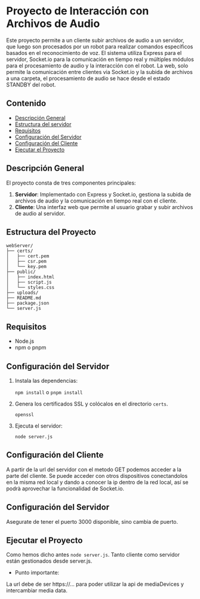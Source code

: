 # Proyecto de Interacción con Archivos de Audio

Este proyecto permite a un cliente subir archivos de audio a un servidor, que luego son procesados por un robot para realizar comandos específicos basados en el reconocimiento de voz. El sistema utiliza Express para el servidor, Socket.io para la comunicación en tiempo real y múltiples módulos para el procesamiento de audio y la interacción con el robot.
La web, solo permite la comunicación entre clientes via Socket.io y la subida de archivos a una carpeta, el procesamiento de audio se hace desde el estado STANDBY del robot.

## Contenido

- [Descripción General](#descripción-general)
- [Estructura del servidor](#estructura-del-proyecto)
- [Requisitos](#requisitos)
- [Configuración del Servidor](#configuración-del-servidor)
- [Configuración del Cliente](#configuración-del-cliente)
- [Ejecutar el Proyecto](#ejecutar-el-proyecto)

## Descripción General

El proyecto consta de tres componentes principales:

1. **Servidor**: Implementado con Express y Socket.io, gestiona la subida de archivos de audio y la comunicación en tiempo real con el cliente.
2. **Cliente**: Una interfaz web que permite al usuario grabar y subir archivos de audio al servidor.

## Estructura del Proyecto

```plaintext
webServer/
├── certs/
│   ├── cert.pem
│   ├── csr.pem
│   └── key.pem
├── public/
│   ├── index.html
│   ├── script.js
│   └── styles.css
├── uploads/
├── README.md
├── package.json
└── server.js
```

## Requisitos 

- Node.js
- npm o pnpm

## Configuración del Servidor

1. Instala las dependencias:

    `npm install` o `pnpm install`

3. Genera los certificados SSL y colócalos en el directorio `certs`.

    `openssl`

4. Ejecuta el servidor:

    `node server.js`

## Configuración del Cliente

A partir de la url del servidor con el metodo GET podemos acceder a la parte del cliente.
Se puede acceder con otros dispositivos conectandolos en la misma red local y dando a conocer la ip dentro de la red local, así se podrà aprovechar la funcionalidad de Socket.io.

## Configuración del Servidor

Asegurate de tener el puerto 3000 disponible, sino cambia de puerto.

## Ejecutar el Proyecto

Como hemos dicho antes `node server.js`.
Tanto cliente como servidor están gestionados desde server.js.

- Punto importante: 

La url debe de ser https://... para poder utilizar la api de mediaDevices y intercambiar media data.

